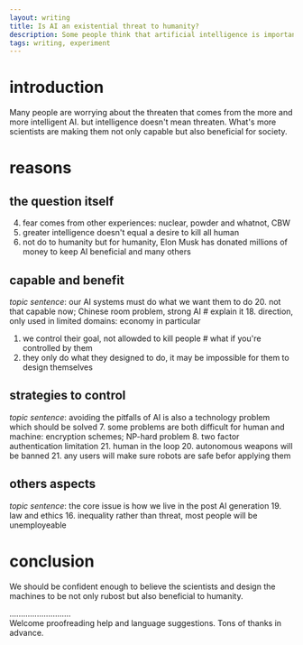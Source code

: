 ```yaml
---
layout: writing
title: Is AI an existential threat to humanity?
description: Some people think that artificial intelligence is important to the development of society, while others think that it has negative effects on society. Discuss both these views and give your opinion.
tags: writing, experiment
---
```


# introduction
  Many people are worrying about the threaten that comes from the more and more intelligent AI. but intelligence doesn't mean threaten. What's more scientists are making them not only capable but also beneficial for society. 

# reasons
## the question itself
  4. fear comes from other experiences: nuclear, powder and whatnot, CBW
  12. greater intelligence doesn't equal a desire to kill all human
  15. not do to humanity but for humanity, Elon Musk has donated millions of money to keep AI beneficial and many others

## capable and benefit
  *topic sentence*: our AI systems must do what we want them to do
  20. not that capable now; Chinese room problem, strong AI # explain it
  18. direction, only used in limited domains: economy in particular

  1. we control their goal, not allowded to kill people # what if you're controlled by them
  14. they only do what they designed to do, it may be impossible for them to design themselves

## strategies to control
  *topic sentence*: avoiding the pitfalls of AI is also a technology problem which should be solved
  7. some problems are both difficult for human and machine: encryption schemes; NP-hard problem 8. two factor authentication limitation
  21. human in the loop
  20. autonomous weapons will be banned
  21. any users will make sure robots are safe befor applying them

## others aspects
  *topic sentence*: the core issue is how we live in the post AI generation
  19. law and ethics
  16. inequality rather than threat, most people will be unemployeable

# conclusion
  We should be confident enough to believe the scientists and design the machines to be not only rubost but also beneficial to humanity.

...........................     
Welcome proofreading help and language suggestions. Tons of thanks in advance.

